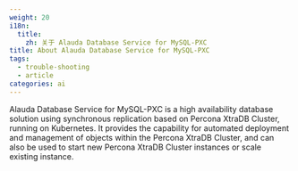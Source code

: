 ```yaml
---
weight: 20
i18n:
  title:
    zh: 关于 Alauda Database Service for MySQL-PXC
title: About Alauda Database Service for MySQL-PXC
tags: 
  - trouble-shooting 
  - article
categories: ai
---
```


Alauda Database Service for MySQL-PXC is a high availability database solution using synchronous replication based on Percona XtraDB Cluster, running on Kubernetes. It provides the capability for automated deployment and management of objects within the Percona XtraDB Cluster, and can also be used to start new Percona XtraDB Cluster instances or scale existing instance.
